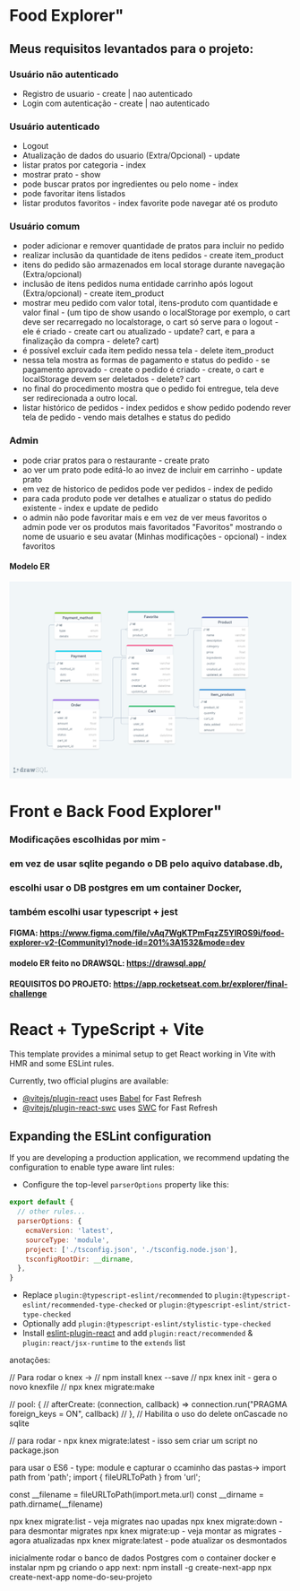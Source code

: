 # Food Explorer"

## Meus requisitos levantados para o projeto:

### Usuário não autenticado
 * Registro de usuario - create | nao autenticado
 * Login com autenticação - create | nao autenticado

### Usuário autenticado
 * Logout
 * Atualização de dados do usuario (Extra/Opcional) - update
 * listar pratos por categoria - index
 * mostrar prato - show
 * pode buscar pratos por ingredientes ou pelo nome - index
 * pode favoritar itens listados
 * listar produtos favoritos - index favorite pode navegar até os produto

### Usuário comum

 * poder adicionar e remover quantidade de pratos para incluir no pedido
 * realizar inclusão da quantidade de itens pedidos - create item_product
 * itens do pedido são armazenados em local storage durante navegação (Extra/opcional)
 * inclusão de itens pedidos numa entidade carrinho após logout (Extra/opcional) - create item_product
 * mostrar meu pedido com valor total, itens-produto com quantidade e valor final - (um tipo de show usando o localStorage por exemplo, o cart deve ser recarregado no localstorage, o cart só serve para o logout - ele é criado - create cart ou atualizado - update? cart, e para a finalização da compra - delete? cart)
 * é possível excluir cada item pedido nessa tela - delete item_product
 * nessa tela mostra as formas de pagamento e status do pedido - se pagamento aprovado - create o pedido é criado - create, o cart e localStorage devem ser deletados - delete? cart
 * no final do procedimento mostra que o pedido foi entregue, tela deve ser redirecionada a outro local.
 * listar histórico de pedidos - index pedidos e show pedido podendo rever tela de pedido - vendo mais detalhes e status do pedido

### Admin
 * pode criar pratos para o restaurante - create prato
 * ao ver um prato pode editá-lo ao invez de incluir em carrinho - update prato
 * em vez de historico de pedidos pode ver pedidos - index de pedido
 * para cada produto pode ver detalhes e atualizar o status do pedido existente - index e update de pedido
 * o admin não pode favoritar mais e em vez de ver meus favoritos o admin pode ver os produtos mais favoritados "Favoritos" mostrando o nome de usuario e seu avatar (Minhas modificações - opcional) - index favoritos


#### Modelo ER
![modelo er](./ER.png)

# Front e Back Food Explorer"
### Modificações escolhidas por mim -
### em vez de usar sqlite pegando o DB pelo aquivo database.db, 
### escolhi usar o DB postgres em um container Docker,
### também escolhi usar typescript + jest

#### FIGMA: https://www.figma.com/file/vAq7WgKTPmFqzZ5YIROS9i/food-explorer-v2-(Community)?node-id=201%3A1532&mode=dev
#### modelo ER feito no DRAWSQL: https://drawsql.app/


#### REQUISITOS DO PROJETO: https://app.rocketseat.com.br/explorer/final-challenge

# React + TypeScript + Vite

This template provides a minimal setup to get React working in Vite with HMR and some ESLint rules.

Currently, two official plugins are available:

- [@vitejs/plugin-react](https://github.com/vitejs/vite-plugin-react/blob/main/packages/plugin-react/README.md) uses [Babel](https://babeljs.io/) for Fast Refresh
- [@vitejs/plugin-react-swc](https://github.com/vitejs/vite-plugin-react-swc) uses [SWC](https://swc.rs/) for Fast Refresh

## Expanding the ESLint configuration

If you are developing a production application, we recommend updating the configuration to enable type aware lint rules:

- Configure the top-level `parserOptions` property like this:

```js
export default {
  // other rules...
  parserOptions: {
    ecmaVersion: 'latest',
    sourceType: 'module',
    project: ['./tsconfig.json', './tsconfig.node.json'],
    tsconfigRootDir: __dirname,
  },
}
```

- Replace `plugin:@typescript-eslint/recommended` to `plugin:@typescript-eslint/recommended-type-checked` or `plugin:@typescript-eslint/strict-type-checked`
- Optionally add `plugin:@typescript-eslint/stylistic-type-checked`
- Install [eslint-plugin-react](https://github.com/jsx-eslint/eslint-plugin-react) and add `plugin:react/recommended` & `plugin:react/jsx-runtime` to the `extends` list


anotações:

// Para rodar o knex ->
// npm install knex --save
// npx knex init - gera o novo knexfile
// npx knex migrate:make <nome da migration>

// pool: {
//   afterCreate: (connection, callback) => connection.run("PRAGMA foreign_keys = ON", callback)
// },
// Habilita o uso do delete onCascade no sqlite

// para rodar - npx knex migrate:latest - isso sem criar um script no package.json

para usar o ES6 - type: module e capturar o ccaminho das pastas->
import path from 'path';
import { fileURLToPath } from 'url';

const __filename = fileURLToPath(import.meta.url)
const __dirname = path.dirname(__filename)

npx knex migrate:list - veja migrates nao upadas
npx knex migrate:down <nome> - para desmontar migrates
npx knex migrate:up - veja montar as migrates - agora atualizadas
npx knex migrate:latest - pode atualizar os desmontados

inicialmente rodar o banco de dados Postgres com o container docker e instalar npm pg 
criando o app next:
npm install -g create-next-app
npx create-next-app nome-do-seu-projeto
